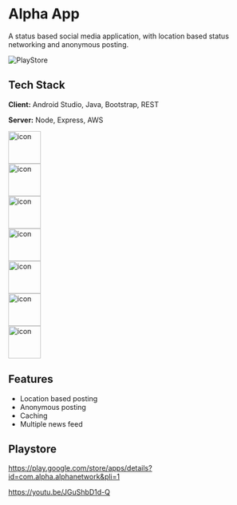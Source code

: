 
# Alpha App

A status based social media application, with location based status networking and anonymous posting. 

![PlayStore](https://github.com/vsnain/AlphaNetworkV2/blob/master/x.png)



## Tech Stack

**Client:** Android Studio, Java, Bootstrap, REST

**Server:** Node, Express, AWS

<div style="display: flex; align-items: flex-start;"><img src="https://techstack-generator.vercel.app/nginx-icon.svg" alt="icon" width="65" height="65" /></div><div style="display: flex; align-items: flex-start;"><img src="https://techstack-generator.vercel.app/mysql-icon.svg" alt="icon" width="65" height="65" /></div><div style="display: flex; align-items: flex-start;"><img src="https://techstack-generator.vercel.app/java-icon.svg" alt="icon" width="65" height="65" /></div><div style="display: flex; align-items: flex-start;"><img src="https://techstack-generator.vercel.app/restapi-icon.svg" alt="icon" width="65" height="65" /></div><div style="display: flex; align-items: flex-start;"><img src="https://techstack-generator.vercel.app/github-icon.svg" alt="icon" width="65" height="65" /></div><div style="display: flex; align-items: flex-start;"><img src="https://techstack-generator.vercel.app/python-icon.svg" alt="icon" width="65" height="65" /></div><div style="display: flex; align-items: flex-start;"><img src="https://techstack-generator.vercel.app/aws-icon.svg" alt="icon" width="65" height="65" /></div>


## Features

- Location based posting
- Anonymous posting
- Caching
- Multiple news feed



## Playstore

https://play.google.com/store/apps/details?id=com.alpha.alphanetwork&pli=1

https://youtu.be/JGuShbD1d-Q


